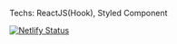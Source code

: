 Techs: ReactJS(Hook), Styled Component 

[![Netlify Status](https://api.netlify.com/api/v1/badges/6b510797-8de5-4379-b421-054cd63ebaf7/deploy-status)](https://app.netlify.com/sites/clothes-shop-xz/deploys)
